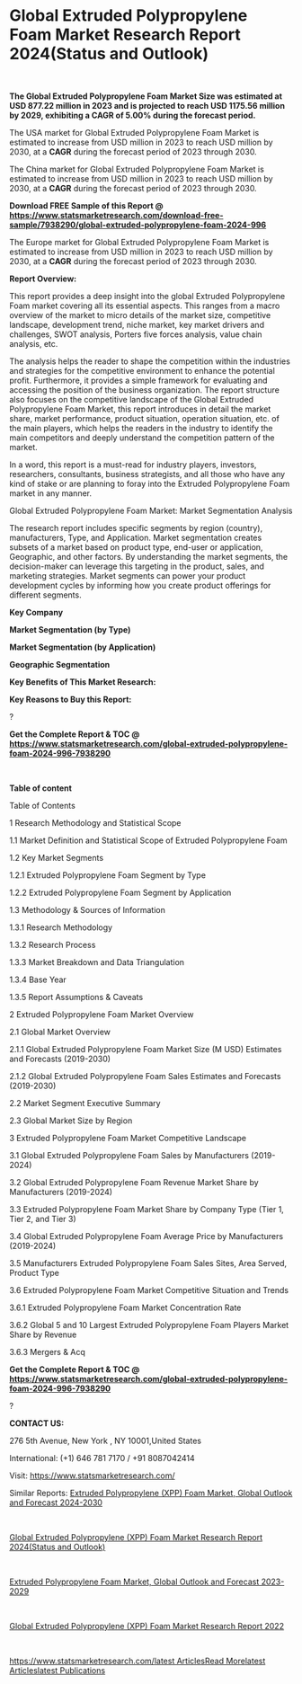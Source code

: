 <h1>Global Extruded Polypropylene Foam Market Research Report 2024(Status and Outlook)</h1><br/><p><strong>The Global Extruded Polypropylene Foam Market Size was estimated at USD 877.22 million in 2023 and is projected to reach USD 1175.56 million by 2029, exhibiting a <strong>CAGR</strong> of 5.00% during the forecast period.</strong></p>
 
 
 
 <p>The USA market for Global Extruded Polypropylene Foam Market is estimated to increase from USD million in 2023 to reach USD million by 2030, at a <strong>CAGR</strong> during the forecast period of 2023 through 2030.</p>
 
 
 
 <p>The China market for Global Extruded Polypropylene Foam Market is estimated to increase from USD million in 2023 to reach USD million by 2030, at a <strong>CAGR</strong> during the forecast period of 2023 through 2030.</p>
 
 
 
 <p><strong>Download FREE Sample of this Report @ <a href="https://www.statsmarketresearch.com/download-free-sample/7938290/global-extruded-polypropylene-foam-2024-996">https://www.statsmarketresearch.com/download-free-sample/7938290/global-extruded-polypropylene-foam-2024-996</a></strong></p>
 
 
 
 <p>The Europe market for Global Extruded Polypropylene Foam Market is estimated to increase from USD million in 2023 to reach USD million by 2030, at a <strong>CAGR</strong> during the forecast period of 2023 through 2030.</p>
 
 
 
 <p><strong>Report Overview:</strong></p>
 
 
 
 <p>This report provides a deep insight into the global Extruded Polypropylene Foam market covering all its essential aspects. This ranges from a macro overview of the market to micro details of the market size, competitive landscape, development trend, niche market, key market drivers and challenges, SWOT analysis, Porters five forces analysis, value chain analysis, etc.</p>
 
 
 
 <p>The analysis helps the reader to shape the competition within the industries and strategies for the competitive environment to enhance the potential profit. Furthermore, it provides a simple framework for evaluating and accessing the position of the business organization. The report structure also focuses on the competitive landscape of the Global Extruded Polypropylene Foam Market, this report introduces in detail the market share, market performance, product situation, operation situation, etc. of the main players, which helps the readers in the industry to identify the main competitors and deeply understand the competition pattern of the market.</p>
 
 
 
 <p>In a word, this report is a must-read for industry players, investors, researchers, consultants, business strategists, and all those who have any kind of stake or are planning to foray into the Extruded Polypropylene Foam market in any manner.</p>
 
 
 
 <p>Global Extruded Polypropylene Foam Market: Market Segmentation Analysis</p>
 
 
 
 <p>The research report includes specific segments by region (country), manufacturers, Type, and Application. Market segmentation creates subsets of a market based on product type, end-user or application, Geographic, and other factors. By understanding the market segments, the decision-maker can leverage this targeting in the product, sales, and marketing strategies. Market segments can power your product development cycles by informing how you create product offerings for different segments.</p>
 
 
 
 <p><strong>Key Company</strong></p>
 
 
 
 <p><strong>Market Segmentation (by Type)</strong></p>
 
 
 
 <p><strong>Market Segmentation (<strong>by Application</strong>)</strong></p>
 
 
 
 <p><strong>Geographic Segmentation</strong></p>
 
 
 
 <p><strong>Key Benefits of This Market Research:</strong></p>
 
 
 
 <p><strong>Key <strong>Reasons to Buy</strong> this Report:</strong></p>
 
 
 
 <p>? </p>
 
 
 
 <div><b>Get the Complete Report & TOC @ <a href="https://www.statsmarketresearch.com/global-extruded-polypropylene-foam-2024-996-7938290">https://www.statsmarketresearch.com/global-extruded-polypropylene-foam-2024-996-7938290</a></b></div>
 
 
 
 <p><br />
 
 <b>Table of content</b></p>
 
 
 
 <p>Table of Contents<br />
 
 1 Research Methodology and Statistical Scope<br />
 
 1.1 Market Definition and Statistical Scope of Extruded Polypropylene Foam<br />
 
 1.2 Key Market Segments<br />
 
 1.2.1 Extruded Polypropylene Foam Segment by Type<br />
 
 1.2.2 Extruded Polypropylene Foam Segment by Application<br />
 
 1.3 Methodology & Sources of Information<br />
 
 1.3.1 Research Methodology<br />
 
 1.3.2 Research Process<br />
 
 1.3.3 Market Breakdown and Data Triangulation<br />
 
 1.3.4 Base Year<br />
 
 1.3.5 Report Assumptions & Caveats<br />
 
 2 Extruded Polypropylene Foam Market Overview<br />
 
 2.1 Global Market Overview<br />
 
 2.1.1 Global Extruded Polypropylene Foam Market Size (M USD) Estimates and Forecasts (2019-2030)<br />
 
 2.1.2 Global Extruded Polypropylene Foam Sales Estimates and Forecasts (2019-2030)<br />
 
 2.2 Market Segment Executive Summary<br />
 
 2.3 Global Market Size by Region<br />
 
 3 Extruded Polypropylene Foam Market Competitive Landscape<br />
 
 3.1 Global Extruded Polypropylene Foam Sales by Manufacturers (2019-2024)<br />
 
 3.2 Global Extruded Polypropylene Foam Revenue Market Share by Manufacturers (2019-2024)<br />
 
 3.3 Extruded Polypropylene Foam Market Share by Company Type (Tier 1, Tier 2, and Tier 3)<br />
 
 3.4 Global Extruded Polypropylene Foam Average Price by Manufacturers (2019-2024)<br />
 
 3.5 Manufacturers Extruded Polypropylene Foam Sales Sites, Area Served, Product Type<br />
 
 3.6 Extruded Polypropylene Foam Market Competitive Situation and Trends<br />
 
 3.6.1 Extruded Polypropylene Foam Market Concentration Rate<br />
 
 3.6.2 Global 5 and 10 Largest Extruded Polypropylene Foam Players Market Share by Revenue<br />
 
 3.6.3 Mergers & Acq</p>
 
 
 
 <div><b>Get the Complete Report & TOC @ <a href="https://www.statsmarketresearch.com/global-extruded-polypropylene-foam-2024-996-7938290">https://www.statsmarketresearch.com/global-extruded-polypropylene-foam-2024-996-7938290</a></b></div>
 
 
 
 <p>? </p>
 
 
 
 <p><b>CONTACT US:</b><br />
 
 276 5th Avenue, New York , NY 10001,United States<br />
 
 International: (+1) 646 781 7170 / +91 8087042414<br />
 
 Visit: <a href="https://www.statsmarketresearch.com/">https://www.statsmarketresearch.com/</a><br />
 
 Similar Reports: <a href="https://www.statsmarketresearch.com/global-extruded-polypropylene-foam-2024-996-7938290">Extruded Polypropylene (XPP) Foam Market, Global Outlook and Forecast 2024-2030</a><br />
 
 <br />
 
 <a href="https://www.statsmarketresearch.com/global-extruded-polypropylene-foam-2024-996-7938290">Global Extruded Polypropylene (XPP) Foam Market Research Report 2024(Status and Outlook)</a><br />
 
 <br />
 
 <a href="https://www.statsmarketresearch.com/global-extruded-polypropylene-foam-2024-996-7938290">Extruded Polypropylene Foam Market, Global Outlook and Forecast 2023-2029</a><br />
 
 <br />
 
 <a href="https://www.statsmarketresearch.com/global-extruded-polypropylene-foam-2024-996-7938290">Global Extruded Polypropylene (XPP) Foam Market Research Report 2022</a><br />
 
 <br />
 
 <a href="https://gyeongbokgung.com">https://www.statsmarketresearch.com/</a><a href="https://hallyeomaritime.com">latest Articles</a><a href="https://jingwansa.com">Read More</a><a href="https://nguoiviet.jp/">latest Articles</a><a href="https://www.intelmarketresearch.com/">latest Publications</a></p>